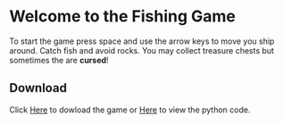 # Welcome to the Fishing Game

To start the game press space and use the arrow keys to move you ship around. Catch fish and avoid rocks. You may collect treasure chests but sometimes the are **cursed**!


## Download

Click [Here](https://github.com/carjeeptruckson/Fishing-Game/raw/main/fishing_game1.exe) to dowload the game or [Here](https://github.com/carjeeptruckson/Fishing-Game/blob/main/fishing_game.py) to view the python code. 




